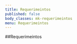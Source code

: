 ```yaml
---
title: Requerimeintos
published: false
body_classes: mk-requerimeintos
menu: Requerimeintos
---
```


##Requerimeintos
